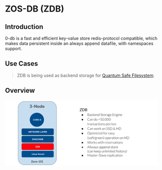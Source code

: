 <h1> ZOS-DB (ZDB) </h1>



## Introduction

0-db is a fast and efficient key-value store redis-protocol compatible, which makes data persistent inside an always append datafile, with namespaces support.

## Use Cases

> ZDB is being used as backend storage for [Quantum Safe Filesystem](./qsfs.md).

## Overview

![](img/zdb_arch.jpg)

